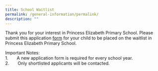 ```yaml
---
title: School Waitlist
permalink: /general-information/permalink/
description: ""
---
```

Thank you for your interest in Princess Elizabeth Primary School. Please submit this application [form](https://form.gov.sg/63b7708c6f848a0012e5b7a2) for your child to be placed on the waitlist in Princess Elizabeth Primary School.

Important Notes: <br>
1.       A new application form is required for every school year. <br>
2.       Only shortlisted applicants will be contacted.